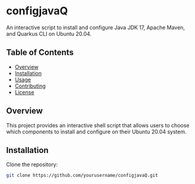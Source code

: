 # configjavaQ

An interactive script to install and configure Java JDK 17, Apache Maven, and Quarkus CLI on Ubuntu 20.04.

## Table of Contents

- [Overview](#overview)
- [Installation](#installation)
- [Usage](#usage)
- [Contributing](docs/CONTRIBUTING.md)
- [License](LICENSE)

## Overview

This project provides an interactive shell script that allows users to choose which components to install and configure on their Ubuntu 20.04 system.

## Installation

Clone the repository:

```bash
git clone https://github.com/yourusername/configjavaQ.git
